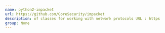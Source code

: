 ```yaml
---
name: python2-impacket
url: https://github.com/CoreSecurity/impacket
description: of classes for working with network protocols URL : https://github.com/CoreSecurity/impacket Groups : None
group: None
---
```

